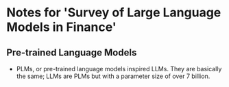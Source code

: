 # Notes for 'Survey of Large Language Models in Finance'


## Pre-trained Language Models

- PLMs, or pre-trained language models inspired LLMs. They are basically the same; LLMs are PLMs but with a parameter size of over 7 billion.